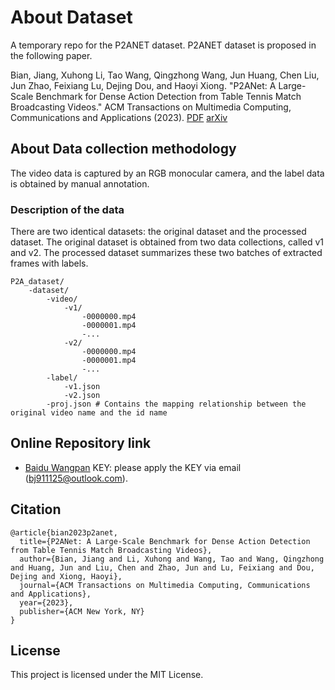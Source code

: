 # About Dataset

A temporary repo for the P2ANET dataset. P2ANET dataset is proposed in the following paper. 

Bian, Jiang, Xuhong Li, Tao Wang, Qingzhong Wang, Jun Huang, Chen Liu, Jun Zhao, Feixiang Lu, Dejing Dou, and Haoyi Xiong. "P2ANet: A Large-Scale Benchmark for Dense Action Detection from Table Tennis Match Broadcasting Videos." ACM Transactions on Multimedia Computing, Communications and Applications (2023). [PDF](https://dl.acm.org/doi/pdf/10.1145/3633516) [arXiv](https://arxiv.org/abs/2209.08716)

## About Data collection methodology

<!--This description gives a detailed process on how the data was collected. It should describe the conditions under which the data was recorded and also the devices used to record the data.-->
The video data is captured by an RGB monocular camera, and the label data is obtained by manual annotation.

### Description of the data

<!--Here you can descibe how the data is organized in this whole dataset. How the data is stored in all the files. You also have to brief about the naming convention of the files in different directories. -->
There are two identical datasets: the original dataset and the processed dataset. The original dataset is obtained from two data collections, called v1 and v2. The processed dataset summarizes these two batches of extracted frames with labels.

```
P2A_dataset/
    -dataset/
        -video/
            -v1/
                -0000000.mp4
                -0000001.mp4
                -...
            -v2/
                -0000000.mp4
                -0000001.mp4
                -...
        -label/
            -v1.json
            -v2.json
        -proj.json # Contains the mapping relationship between the original video name and the id name
```

## Online Repository link

* [Baidu Wangpan](https://pan.baidu.com/s/11YT1P8UyronKKxodhsRqoQ)  KEY: please apply the KEY via email (bj911125@outlook.com).

## Citation

```
@article{bian2023p2anet,
  title={P2ANet: A Large-Scale Benchmark for Dense Action Detection from Table Tennis Match Broadcasting Videos},
  author={Bian, Jiang and Li, Xuhong and Wang, Tao and Wang, Qingzhong and Huang, Jun and Liu, Chen and Zhao, Jun and Lu, Feixiang and Dou, Dejing and Xiong, Haoyi},
  journal={ACM Transactions on Multimedia Computing, Communications and Applications},
  year={2023},
  publisher={ACM New York, NY}
}
```

## License

This project is licensed under the MIT License.
